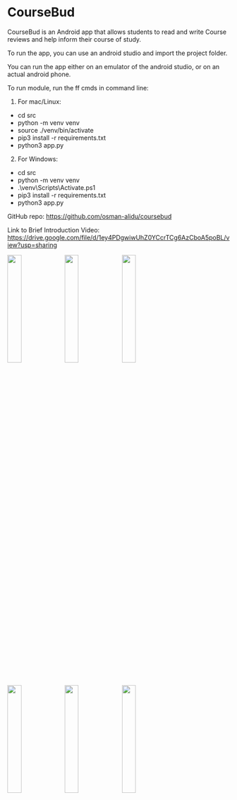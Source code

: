 # CourseBud
CourseBud is an Android app that allows students to read and write Course reviews and help inform their course of study.

To run the app, you can use an android studio and import the project folder.

You can run the app either on an emulator of the android studio, or on an actual android phone.

To run module, run the ff cmds in command line:

1. For mac/Linux:
  - cd src 
  - python -m venv venv
  - source ./venv/bin/activate
  - pip3 install -r requirements.txt
  - python3 app.py

2. For Windows:
  - cd src 
  - python -m venv venv
  - .\venv\Scripts\Activate.ps1
  - pip3 install -r requirements.txt
  - python3 app.py

GitHub repo: https://github.com/osman-alidu/coursebud

Link to Brief Introduction Video: 
https://drive.google.com/file/d/1ey4PDgwiwUhZ0YCcrTCg6AzCboA5poBL/view?usp=sharing
<p float="left">

  <img src="https://user-images.githubusercontent.com/91798389/144699648-afcc50dd-6952-4826-8120-0133e1f26ad3.png" width=25% height=25%>
  <img src="https://user-images.githubusercontent.com/91798389/144699465-d36f022a-022e-4dee-8396-9bbfe83b44f0.png" width=25% height=25%>
  <img src="(https://user-images.githubusercontent.com/91798389/144699785-7861ed42-b8f3-48f6-a58c-e81835b688d0.jpg" width=25% height=25%> 
  <img src="https://user-images.githubusercontent.com/91798389/144699537-b93e5d99-2006-48e7-a502-c470318f07f0.png" width=25% height=25%>
  <img src="https://user-images.githubusercontent.com/91798389/144699536-fcfbc9a9-214b-4337-aada-7144fbe19e1f.png" width=25% height=25%>
  <img src="https://user-images.githubusercontent.com/91798389/144699535-7f853c70-19bf-4af2-ba46-a5e135daf084.png" width=25% height=25%>

</p>


